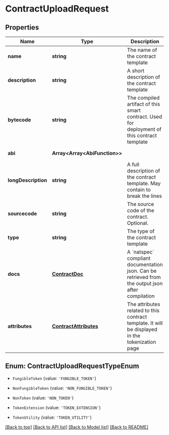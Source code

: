 # ContractUploadRequest

## Properties

|Name | Type | Description | Notes|
|------------ | ------------- | ------------- | -------------|
|**name** | **string** | The name of the contract template | [default to undefined]|
|**description** | **string** | A short description of the contract template | [default to undefined]|
|**bytecode** | **string** | The compiled artifact of this smart contract. Used for deployment of this contract template | [default to undefined]|
|**abi** | **Array&lt;Array&lt;AbiFunction&gt;&gt;** |  | [default to undefined]|
|**longDescription** | **string** | A full description of the contract template. May contain   to break the lines | [optional] [default to undefined]|
|**sourcecode** | **string** | The source code of the contract. Optional. | [optional] [default to undefined]|
|**type** | **string** | The type of the contract template | [optional] [default to undefined]|
|**docs** | [**ContractDoc**](ContractDoc.md) | A &#x60;natspec&#x60; compliant documentation json. Can be retrieved from the output json after compilation | [optional] [default to undefined]|
|**attributes** | [**ContractAttributes**](ContractAttributes.md) | The attributes related to this contract template. It will be displayed in the tokenization page | [optional] [default to undefined]|


## Enum: ContractUploadRequestTypeEnum


* `FungibleToken` (value: `'FUNGIBLE_TOKEN'`)

* `NonFungibleToken` (value: `'NON_FUNGIBLE_TOKEN'`)

* `NonToken` (value: `'NON_TOKEN'`)

* `TokenExtension` (value: `'TOKEN_EXTENSION'`)

* `TokenUtility` (value: `'TOKEN_UTILITY'`)





[[Back to top]](#) [[Back to API list]](../../README.md#documentation-for-api-endpoints) [[Back to Model list]](../../README.md#documentation-for-models) [[Back to README]](../../README.md)
